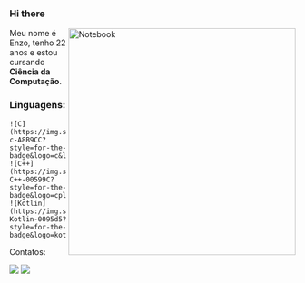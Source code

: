 ### Hi there

<img src="https://raw.githubusercontent.com/MicaelliMedeiros/micaellimedeiros/master/image/computer-illustration.png" min-width="400px" max-width="400px" width="400px" align="right" alt="Notebook">

<p align="left"> 
  Meu nome é Enzo, tenho 22 anos e estou cursando <strong>Ciência da Computação</strong>.<br>
</p>

  ### Linguagens:
    ![C](https://img.shields.io/badge/-c-A8B9CC?style=for-the-badge&logo=c&logoColor=fff)
    ![C++](https://img.shields.io/badge/-C++-00599C?style=for-the-badge&logo=cplusplus&logoColor=fff)
    ![Kotlin](https://img.shields.io/badge/-Kotlin-0095d5?style=for-the-badge&logo=kotlin&logoColor=fff)

<p align="left">
  Contatos:
</p>

  <a href="https://www.linkedin.com/in/enzo-fernandes-sarmento-846573208/" alt="Linkedin">
  <img src="https://img.shields.io/badge/-Linkedin-0e76a8?style=flat-square&logo=Linkedin&logoColor=white&link=https://www.linkedin.com/in/enzo-fernandes-sarmento-846573208/" /></a>

  <a href="https://www.instagram.com/enzof.sarmento/" alt="Instagram">
  <img src="https://img.shields.io/badge/-Instagram-DF0174?style=flat-square&labelColor=DF0174&logo=instagram&logoColor=white&link=https://www.instagram.com/enzo.sarmento/"/></a>
</p>
 
 
